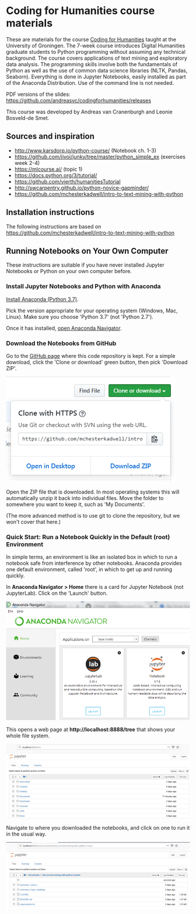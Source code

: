 # Coding for Humanities course materials

These are materials for the course [Coding for Humanities](https://www.rug.nl/ocasys/let/vak/show?code=LHU002M05)
taught at the University of Groningen. The 7-week course introduces Digital
Humanities graduate students to Python programming without assuming any
technical background. The course covers applications of text mining and
exploratory data analysis. The programming skills involve both the fundamentals
of Python as well as the use of common data science libraries (NLTK, Pandas,
Seaborn). Everything is done in Jupyter Notebooks, easily installed as part of
the Anaconda Distribution. Use of the command line is not needed.

PDF versions of the slides: https://github.com/andreasvc/codingforhumanities/releases

This course was developed by Andreas van Cranenburgh and Leonie Bosveld-de Smet.

## Sources and inspiration

- http://www.karsdorp.io/python-course/ (Notebook ch. 1-3)
- https://github.com/jivoi/junky/tree/master/python_simple_ex (exercises week 2-4)
- https://mlcourse.ai/ (topic 1)
- https://docs.python.org/3/tutorial/
- https://github.com/vierth/humanitiesTutorial
- http://swcarpentry.github.io/python-novice-gapminder/
- https://github.com/mchesterkadwell/intro-to-text-mining-with-python

## Installation instructions

The following instructions are based on
https://github.com/mchesterkadwell/intro-to-text-mining-with-python

## Running Notebooks on Your Own Computer

These instructions are suitable if you have never installed Jupyter Notebooks 
or Python on your own computer before.

### Install Jupyter Notebooks and Python with Anaconda 

[Install Anaconda (Python 3.7)](https://www.anaconda.com/distribution/#download-section). 

Pick the version appropriate for your operating system (Windows, Mac, Linux). 
Make sure you choose 'Python 3.7' (not 'Python 2.7'). 

Once it has installed, [open Anaconda Navigator](http://docs.anaconda.com/anaconda/user-guide/getting-started/#open-navigator).

### Download the Notebooks from GitHub 

Go to the [GitHub page](https://github.com/andreasvc/codingforhumanities) 
where this code repository is kept. For a simple download, click the 'Clone or 
download' green button, then pick 'Download ZIP'.

![](lectures/fig/readme-pics/download-zip.png)

Open the ZIP file that is downloaded. In most operating systems this will 
automatically unzip it back into individual files. Move the folder to 
somewhere you want to keep it, such as 'My Documents'. 

(The more advanced method is to use git to clone the repository, but we won't 
cover that here.)

### Quick Start: Run a Notebook Quickly in the Default (root) Environment 

In simple terms, an environment is like an isolated box in which to run a 
notebook safe from interference by other notebooks. Anaconda provides one 
default environment, called 'root', in which to get up and running quickly. 

In **Anaconda Navigator > Home** there is a card for Jupyter Notebook (not 
JupyterLab). Click on the 'Launch' button. 

![](lectures/fig/readme-pics/launch-jupyter.png)

This opens a web page at **http://localhost:8888/tree** that shows your whole file 
system.  

![](lectures/fig/readme-pics/home-directory.png)

Navigate to where you downloaded the notebooks, and click on one to run it in 
the usual way. 

![](lectures/fig/readme-pics/jupyter-notebooks.png)

